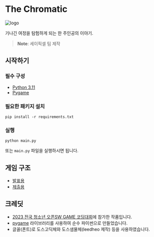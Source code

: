 # The Chromatic
![logo](https://i.imgur.com/gmtxAGp.png)

기나긴 여정을 탐험하게 되는 한 주인공의 이야기.
 > **Note**: 세이픽셀 팀 제작

## 시작하기
### 필수 구성
- [Python 3.11](https://www.python.org/downloads/release/python-3114/)
- [Pygame](https://github.com/pygame/pygame)

### 필요한 패키지 설치
```
pip install -r requirements.txt
```

### 실행
```
python main.py
```
또는 `main.py` 파일을 실행하시면 됩니다.

## 게임 구조
- [발표용](./docs/presentation/README.md)
- [제출용](./docs/submission/README.md)

## 크레딧
- [2023 전국 청소년 오픈SW GAME 코딩대회](https://histarter0829.wixsite.com/2nd-hygamejam)에 참가한 작품입니다.
- [pygame](https://github.com/pygame/pygame) 라이브러리를 사용하여 순수 파이썬으로 만들었습니다.
- 글꼴(폰트)로 도스고딕체와 도스샘물체(leedheo 제작) 등을 사용하였습니다.